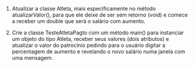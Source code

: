 1. Atualizar a classe Atleta, mais especificamente no método atualizarValor(), para
   que ele deixe de ser sem retorno (void) e comece a receber um double que será o salário
   com aumento.

2. Crie a classe TesteAtletaPagto com um método main() para instanciar um objeto do tipo Atleta,
   receber seus valores (dois atributos) e atualizar o valor do patrocínio pedindo para o usuário
   digitar a percentagem de aumento e revelando o novo salário numa janela com uma mensagem.
